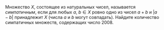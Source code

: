 Множество $X$, состоящее из натуральных чисел, называется *симпатичным*, 
если для любых $a$, $b\in X$ ровно одно из чисел $a+b$ и  $|a-b|$ 
принадлежит $X$ (числа $a$ и $b$ могут совпадать). Найдите количество 
симпатичных множеств, содержащих число 2008.